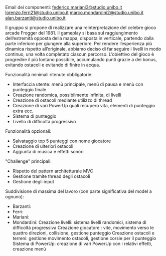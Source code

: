 Email dei componenti:
federico.mariani3@studio.unibo.it
lorenzo.ferri21@studio.unibo.it
marco.mondardini2@studio.unibo.it
alan.barzanti@studio.unibo.it


Il gruppo si propone di realizzare una reinterpretazione del celebre gioco arcade Frogger del 1981. 
Il gameplay si basa sul raggiungimento dell’estremità opposta della mappa, disposta in verticale, partendo dalla parte inferiore per giungere alla superiore. Per rendere l’esperienza più dinamica rispetto all’originale, abbiamo deciso di far seguire i livelli in modo continuo, una volta completato ciascun percorso. L’obiettivo del gioco è progredire il più lontano possibile, accumulando punti grazie a dei bonus, evitando ostacoli e evitando di finire in acqua.


Funzionalità minimali ritenute obbligatorie:
* Interfaccia utente: menù principale, menù di pausa e menù con punteggio finale
* Creazione randomica, possibilmente infinita, di livelli
* Creazione di ostacoli mediante utilizzo di thread
* Creazione di vari PowerUp quali recupero vita, elementi di punteggio extra ecc.
* Sistema di punteggio 
* Livello di difficoltà progressivo


Funzionalità opzionali:
* Salvataggio top 5 punteggi con nome giocatore
* Creazione di ulteriori ostacoli
* Aggiunta di musica e effetti sonori




"Challenge" principali:
* Rispetto del pattern architetturale MVC
* Gestione tramite thread degli ostacoli
* Gestione degli input
 
Suddivisione di massima del lavoro (con parte significativa del model a ognuno):
* Barzanti:
* Ferri:
* Mariani:
* Mondardini:
Creazione livelli: sistema livelli randomici, sistema di difficoltà progressiva
Creazione giocatore : vite, movimento verso le quattro direzioni, collisione, gestione punteggio
Creazione ostacoli e terreni: gestione movimento ostacoli, gestione corsie per il punteggio
Sistema di PowerUp: creazione di vari PowerUp con i relativi effetti, creazione menù
